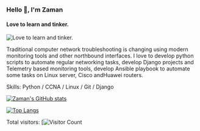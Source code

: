 ### Hello 👋, I'm Zaman
#### Love to learn and tinker.
![Love to learn and tinker.](https://autonetmate.com/wp-content/uploads/2022/05/1631448833062.jpg)

Traditional computer network troubleshooting is changing using modern monitoring tools and other northbound interfaces. I love to develop python scripts to automate regular networking tasks, develop Django projects and Telemetry based monitoring tools, develop Ansible playbook to automate some tasks on Linux server, Cisco andHuawei routers.

Skills: Python / CCNA / Linux / Git / Django

[![Zaman's GitHub stats](https://github-readme-stats.vercel.app/api?username=hasanashik)](https://github.com/anuraghazra/github-readme-stats)

[![Top Langs](https://github-readme-stats.vercel.app/api/top-langs/?username=hasanashik&layout=compact)](https://github.com/anuraghazra/github-readme-stats)

Total visitors:
[![Visitor Count](https://profile-counter.glitch.me/{hasanashik}/count.svg)







